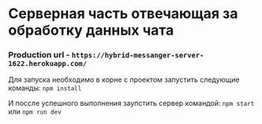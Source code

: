 # Серверная часть отвечающая за обработку данных чата

### Production url - ```https://hybrid-messanger-server-1622.herokuapp.com/```

Для запуска необходимо в корне с проектом запустить следующие команды:
```npm install```

И поссле успешного выполнения заупстить сервер командой: 
```npm start``` или ```npm run dev```
